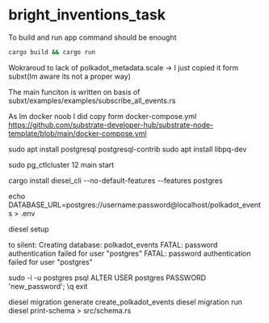# bright_inventions_task

To build and run app command should be enought 
```bash
cargo build && cargo run  
```

Wokraroud to lack of polkadot_metadata.scale -> I just copied it form subxt(Im aware its not a proper way)

The main funciton is written on basis of subxt/examples/examples/subscribe_all_events.rs

As Im docker noob I did copy form docker-compose.yml
https://github.com/substrate-developer-hub/substrate-node-template/blob/main/docker-compose.yml




sudo apt install postgresql postgresql-contrib
sudo apt install libpq-dev

sudo pg_ctlcluster 12 main start

cargo install diesel_cli --no-default-features --features postgres

echo DATABASE_URL=postgres://username:password@localhost/polkadot_events > .env

diesel setup

to silent:
Creating database: polkadot_events
FATAL:  password authentication failed for user "postgres"
FATAL:  password authentication failed for user "postgres"

sudo -i -u postgres
psql
ALTER USER postgres PASSWORD 'new_password';
\q
exit


diesel migration generate create_polkadot_events
diesel migration run
diesel print-schema > src/schema.rs
